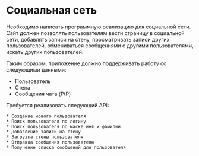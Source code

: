 # Социальная сеть
Необходимо написать программную реализацию для социальной сети. Сайт должен позволять пользователям вести страницу в социальной сети, добавлять записи на стену, просматривать записи других пользователей, обмениваться сообщениями с другими пользователями, искать других пользователей.  

Таким образом, приложение должно поддерживать работу со следующими данными:

* Пользователь
* Стена 
* Сообщения чата (PtP)

Требуется реализовать следующий API:

    * Создание нового пользователя
    * Поиск пользователя по логину
    * Поиск пользователя по маске имя и фамилии
    * Добавление записи на стену
    * Загрузка стены пользователя
    * Отправка сообщения пользователю
    * Получение списка сообщений для пользователя
